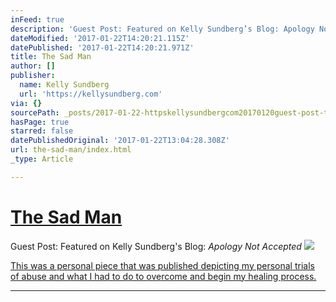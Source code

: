 ```yaml
---
inFeed: true
description: 'Guest Post: Featured on Kelly Sundberg’s Blog: Apology Not Accepted'
dateModified: '2017-01-22T14:20:21.115Z'
datePublished: '2017-01-22T14:20:21.971Z'
title: The Sad Man
author: []
publisher:
  name: Kelly Sundberg
  url: 'https://kellysundberg.com'
via: {}
sourcePath: _posts/2017-01-22-httpskellysundbergcom20170120guest-post-the-sad-man.md
hasPage: true
starred: false
datePublishedOriginal: '2017-01-22T13:04:28.308Z'
url: the-sad-man/index.html
_type: Article

---
```

# [The Sad Man][0]

Guest Post: Featured on Kelly Sundberg's Blog: _Apology Not Accepted_
![](https://s3-us-west-2.amazonaws.com/the-grid-img/p/4d0fcc24e3e318edda5643546e69565331479a1d.jpg)

[This was a personal piece that was published depicting my personal trials of abuse and what I had to do to overcome and begin my healing process.][0]

---



[0]: https://kellysundberg.com/2017/01/20/guest-post-the-sad-man/ "The Sad Man"
